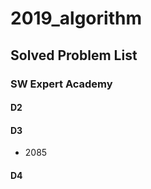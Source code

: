 # 2019_algorithm


## Solved Problem List

### SW Expert Academy

#### D2

#### D3
- 2085


#### D4 

